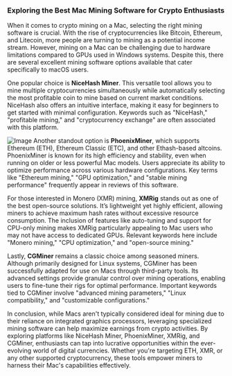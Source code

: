 ### Exploring the Best Mac Mining Software for Crypto Enthusiasts

When it comes to crypto mining on a Mac, selecting the right mining software is crucial. With the rise of cryptocurrencies like Bitcoin, Ethereum, and Litecoin, more people are turning to mining as a potential income stream. However, mining on a Mac can be challenging due to hardware limitations compared to GPUs used in Windows systems. Despite this, there are several excellent mining software options available that cater specifically to macOS users.

One popular choice is **NiceHash Miner**. This versatile tool allows you to mine multiple cryptocurrencies simultaneously while automatically selecting the most profitable coin to mine based on current market conditions. NiceHash also offers an intuitive interface, making it easy for beginners to get started with minimal configuration. Keywords such as "NiceHash," "profitable mining," and "cryptocurrency exchange" are often associated with this platform.


![Image](https://github.com/user-attachments/assets/31692037-0104-4703-abd1-696b6a7dd41b)
Another standout option is **PhoenixMiner**, which supports Ethereum (ETH), Ethereum Classic (ETC), and other Ethash-based altcoins. PhoenixMiner is known for its high efficiency and stability, even when running on older or less powerful Mac models. Users appreciate its ability to optimize performance across various hardware configurations. Key terms like "Ethereum mining," "GPU optimization," and "stable mining performance" frequently appear in reviews of this software.

For those interested in Monero (XMR) mining, **XMRig** stands out as one of the best open-source solutions. It’s lightweight yet highly efficient, allowing miners to achieve maximum hash rates without excessive resource consumption. The inclusion of features like auto-tuning and support for CPU-only mining makes XMRig particularly appealing to Mac users who may not have access to dedicated GPUs. Relevant keywords here include "Monero mining," "CPU optimization," and "open-source mining."

Lastly, **CGMiner** remains a classic choice among seasoned miners. Although primarily designed for Linux systems, CGMiner has been successfully adapted for use on Macs through third-party tools. Its advanced settings provide granular control over mining operations, enabling users to fine-tune their rigs for optimal performance. Important keywords tied to CGMiner involve "advanced mining parameters," "Linux compatibility," and "customizable configurations."

In conclusion, while Macs aren't typically considered ideal for mining due to their reliance on integrated graphics processors, leveraging specialized mining software can help maximize earnings from crypto activities. By exploring platforms like NiceHash Miner, PhoenixMiner, XMRig, and CGMiner, enthusiasts can tap into lucrative opportunities within the ever-evolving world of digital currencies. Whether you're targeting ETH, XMR, or any other supported cryptocurrency, these tools empower miners to harness their Mac's capabilities effectively.